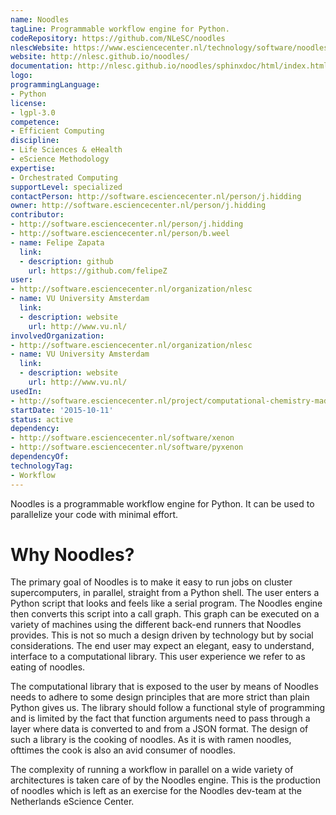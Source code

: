 ```yaml
---
name: Noodles
tagLine: Programmable workflow engine for Python.
codeRepository: https://github.com/NLeSC/noodles
nlescWebsite: https://www.esciencecenter.nl/technology/software/noodles
website: http://nlesc.github.io/noodles/
documentation: http://nlesc.github.io/noodles/sphinxdoc/html/index.html
logo:
programmingLanguage:
- Python
license:
- lgpl-3.0
competence:
- Efficient Computing
discipline:
- Life Sciences & eHealth
- eScience Methodology
expertise:
- Orchestrated Computing
supportLevel: specialized
contactPerson: http://software.esciencecenter.nl/person/j.hidding
owner: http://software.esciencecenter.nl/person/j.hidding
contributor:
- http://software.esciencecenter.nl/person/j.hidding
- http://software.esciencecenter.nl/person/b.weel
- name: Felipe Zapata
  link:
  - description: github
    url: https://github.com/felipeZ
user:
- http://software.esciencecenter.nl/organization/nlesc
- name: VU University Amsterdam
  link:
  - description: website
    url: http://www.vu.nl/
involvedOrganization:
- http://software.esciencecenter.nl/organization/nlesc
- name: VU University Amsterdam
  link:
  - description: website
    url: http://www.vu.nl/
usedIn:
- http://software.esciencecenter.nl/project/computational-chemistry-made-easy
startDate: '2015-10-11'
status: active
dependency:
- http://software.esciencecenter.nl/software/xenon
- http://software.esciencecenter.nl/software/pyxenon
dependencyOf:
technologyTag:
- Workflow
---
```

Noodles is a programmable workflow engine for Python. It can be used to parallelize your code with minimal effort.

# Why Noodles?

The primary goal of Noodles is to make it easy to run jobs on cluster supercomputers, in parallel, straight from a Python shell. The user enters a Python script that looks and feels like a serial program. The Noodles engine then converts this script into a call graph. This graph can be executed on a variety of machines using the different back-end runners that Noodles provides. This is not so much a design driven by technology but by social considerations. The end user may expect an elegant, easy to understand, interface to a computational library. This user experience we refer to as eating of noodles.

The computational library that is exposed to the user by means of Noodles needs to adhere to some design principles that are more strict than plain Python gives us. The library should follow a functional style of programming and is limited by the fact that function arguments need to pass through a layer where data is converted to and from a JSON format. The design of such a library is the cooking of noodles. As it is with ramen noodles, ofttimes the cook is also an avid consumer of noodles.

The complexity of running a workflow in parallel on a wide variety of architectures is taken care of by the Noodles engine. This is the production of noodles which is left as an exercise for the Noodles dev-team at the Netherlands eScience Center.
